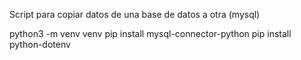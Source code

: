 Script para copiar datos de una base de datos a otra (mysql)

python3 -m venv venv
pip install mysql-connector-python
pip install python-dotenv